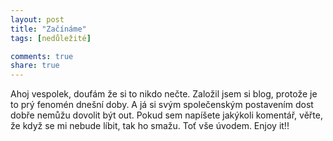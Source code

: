 ```yaml
---
layout: post
title: "Začínáme"
tags: [nedůležité]

comments: true 
share: true 
---
```

Ahoj vespolek, doufám že si to nikdo nečte. Založil jsem si blog, protože je to prý fenomén dnešní doby. A já si svým společenským postavením dost dobře nemůžu dovolit být out. Pokud sem napíšete jakýkoli komentář, věřte, že když se mi nebude líbit, tak ho smažu. Toť vše úvodem. Enjoy it!!